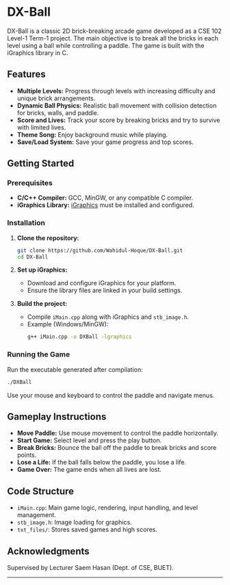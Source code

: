 # DX-Ball

DX-Ball is a classic 2D brick-breaking arcade game developed as a CSE 102 Level-1 Term-1 project. The main objective is to break all the bricks in each level using a ball while controlling a paddle. The game is built with the iGraphics library in C.

## Features

- **Multiple Levels:** Progress through levels with increasing difficulty and unique brick arrangements.
- **Dynamic Ball Physics:** Realistic ball movement with collision detection for bricks, walls, and paddle.
- **Score and Lives:** Track your score by breaking bricks and try to survive with limited lives.
- **Theme Song:** Enjoy background music while playing.
- **Save/Load System:** Save your game progress and top scores.

## Getting Started

### Prerequisites

- **C/C++ Compiler:** GCC, MinGW, or any compatible C compiler.
- **iGraphics Library:** [iGraphics](https://github.com/monzurulkader/igraphics) must be installed and configured.
  
### Installation

1. **Clone the repository:**
   ```sh
   git clone https://github.com/Wahidul-Hoque/DX-Ball.git
   cd DX-Ball
   ```

2. **Set up iGraphics:**
   - Download and configure iGraphics for your platform.
   - Ensure the library files are linked in your build settings.

3. **Build the project:**
   - Compile `iMain.cpp` along with iGraphics and `stb_image.h`.
   - Example (Windows/MinGW):
     ```sh
     g++ iMain.cpp -o DXBall -lgraphics
     ```

### Running the Game

Run the executable generated after compilation:
```sh
./DXBall
```
Use your mouse and keyboard to control the paddle and navigate menus.

## Gameplay Instructions

- **Move Paddle:** Use mouse movement to control the paddle horizontally.
- **Start Game:** Select level and press the play button.
- **Break Bricks:** Bounce the ball off the paddle to break bricks and score points.
- **Lose a Life:** If the ball falls below the paddle, you lose a life.
- **Game Over:** The game ends when all lives are lost.

## Code Structure

- `iMain.cpp`: Main game logic, rendering, input handling, and level management.
- `stb_image.h`: Image loading for graphics.
- `txt_files/`: Stores saved games and high scores.


## Acknowledgments

Supervised by Lecturer Saem Hasan (Dept. of CSE, BUET).

---
